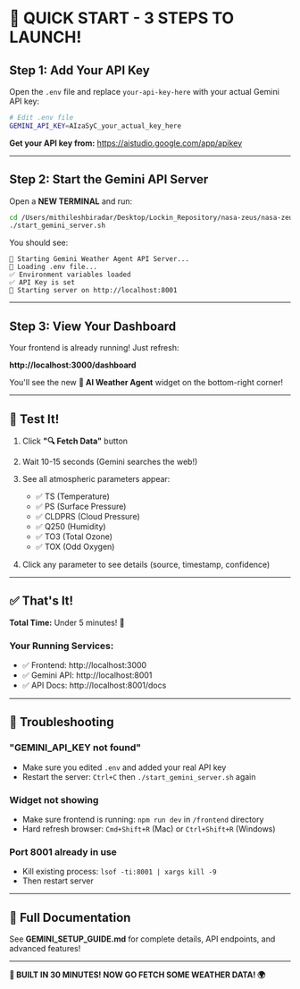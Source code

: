 # 🚀 QUICK START - 3 STEPS TO LAUNCH!

## Step 1: Add Your API Key

Open the `.env` file and replace `your-api-key-here` with your actual Gemini API key:

```bash
# Edit .env file
GEMINI_API_KEY=AIzaSyC_your_actual_key_here
```

**Get your API key from:** https://aistudio.google.com/app/apikey

---

## Step 2: Start the Gemini API Server

Open a **NEW TERMINAL** and run:

```bash
cd /Users/mithileshbiradar/Desktop/Lockin_Repository/nasa-zeus/nasa-zeus
./start_gemini_server.sh
```

You should see:
```
🤖 Starting Gemini Weather Agent API Server...
📄 Loading .env file...
✅ Environment variables loaded
✅ API Key is set
🚀 Starting server on http://localhost:8001
```

---

## Step 3: View Your Dashboard

Your frontend is already running! Just refresh:

**http://localhost:3000/dashboard**

You'll see the new **🤖 AI Weather Agent** widget on the bottom-right corner!

---

## 🎯 Test It!

1. Click **"🔍 Fetch Data"** button
2. Wait 10-15 seconds (Gemini searches the web!)
3. See all atmospheric parameters appear:
   - ✅ TS (Temperature)
   - ✅ PS (Surface Pressure)
   - ✅ CLDPRS (Cloud Pressure)
   - ✅ Q250 (Humidity)
   - ✅ TO3 (Total Ozone)
   - ✅ TOX (Odd Oxygen)

4. Click any parameter to see details (source, timestamp, confidence)

---

## ✅ That's It!

**Total Time:** Under 5 minutes! 🎊

### Your Running Services:
- ✅ Frontend: http://localhost:3000
- ✅ Gemini API: http://localhost:8001
- ✅ API Docs: http://localhost:8001/docs

---

## 🔧 Troubleshooting

### "GEMINI_API_KEY not found"
- Make sure you edited `.env` and added your real API key
- Restart the server: `Ctrl+C` then `./start_gemini_server.sh` again

### Widget not showing
- Make sure frontend is running: `npm run dev` in `/frontend` directory
- Hard refresh browser: `Cmd+Shift+R` (Mac) or `Ctrl+Shift+R` (Windows)

### Port 8001 already in use
- Kill existing process: `lsof -ti:8001 | xargs kill -9`
- Then restart server

---

## 📖 Full Documentation

See **GEMINI_SETUP_GUIDE.md** for complete details, API endpoints, and advanced features!

---

**🎉 BUILT IN 30 MINUTES! NOW GO FETCH SOME WEATHER DATA! 🌍**
